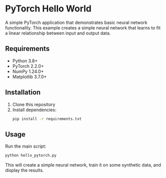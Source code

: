 # PyTorch Hello World

A simple PyTorch application that demonstrates basic neural network functionality. This example creates a simple neural network that learns to fit a linear relationship between input and output data.

## Requirements

- Python 3.8+
- PyTorch 2.2.0+
- NumPy 1.24.0+
- Matplotlib 3.7.0+

## Installation

1. Clone this repository
2. Install dependencies:
   ```bash
   pip install -r requirements.txt
   ```

## Usage

Run the main script:
```bash
python hello_pytorch.py
```

This will create a simple neural network, train it on some synthetic data, and display the results. 